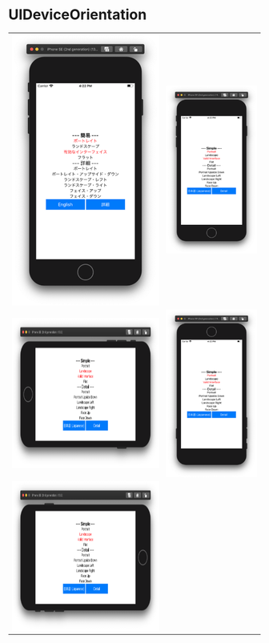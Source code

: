 # UIDeviceOrientation

| | |
|:-------------------------:|:-------------------------:|
|<img src=https://github.com/63rabbits/UIDeviceOrientation/blob/master/orientation-00001.png width="300">   |  <img src=https://github.com/63rabbits/UIDeviceOrientation/blob/master/orientation-00002.png width="300">|
|<img src=https://github.com/63rabbits/UIDeviceOrientation/blob/master/orientation-00003.png height="300">  |  <img src=https://github.com/63rabbits/UIDeviceOrientation/blob/master/orientation-00004.png width="300">|
|<img src=https://github.com/63rabbits/UIDeviceOrientation/blob/master/orientation-00005.png height="300">  |  |

